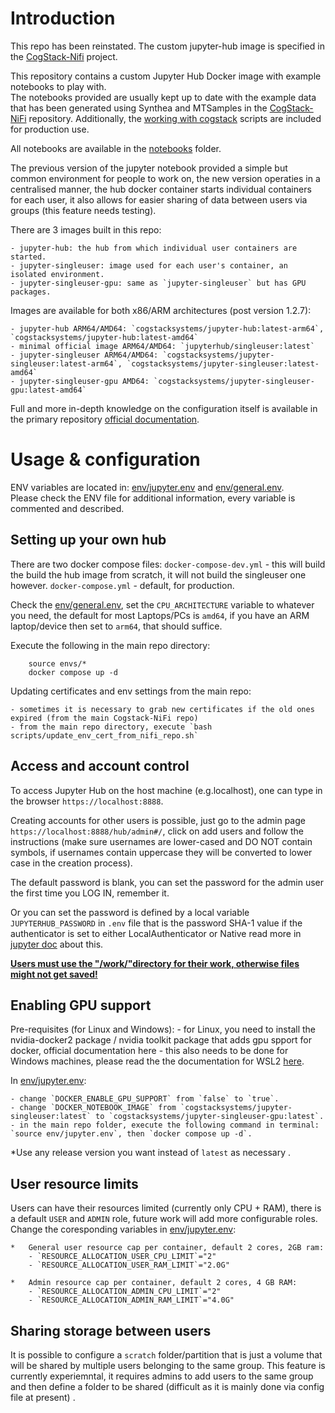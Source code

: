 # Introduction

This repo has been reinstated. The custom jupyter-hub image is specified in the [CogStack-Nifi](https://github.com/CogStack/CogStack-NiFi/tree/master/services/jupyter-hub) project.


This repository contains a custom Jupyter Hub Docker image with example notebooks to play with. \
The notebooks provided are usually kept up to date with the example data that has been generated using Synthea and MTSamples in the [CogStack-NiFi](https://github.com/cogstack/cogstack-nifi) repository. Additionally, the [working with cogstack](https://github.com/CogStack/working_with_cogstack) scripts are included for production use.

All notebooks are available in the [notebooks](./notebooks/) folder.

The previous version of the jupyter notebook provided a simple but common environment for people to work on, the new version operaties in a centralised manner, the hub docker container starts individual containers for each user, it also allows for easier sharing of data between users via groups (this feature needs testing).

There are 3 images built in this repo:

    - jupyter-hub: the hub from which individual user containers are started.
    - jupyter-singleuser: image used for each user's container, an isolated environment.
    - jupyter-singleuser-gpu: same as `jupyter-singleuser` but has GPU packages.

Images are available for both x86/ARM architectures (post version 1.2.7):

    - jupyter-hub ARM64/AMD64: `cogstacksystems/jupyter-hub:latest-arm64`, `cogstacksystems/jupyter-hub:latest-amd64`
    - minimal official image ARM64/AMD64: `jupyterhub/singleuser:latest`
    - jupyter-singleuser ARM64/AMD64: `cogstacksystems/jupyter-singleuser:latest-arm64`, `cogstacksystems/jupyter-singleuser:latest-amd64`
    - jupyter-singleuser-gpu AMD64: `cogstacksystems/jupyter-singleuser-gpu:latest-amd64`

Full and more in-depth knowledge on the configuration itself is available in the primary repository [official documentation](https://cogstack-nifi.readthedocs.io/en/latest/deploy/services.html#id12).

# Usage & configuration

ENV variables are located in: [env/jupyter.env](./env/jupyter.env) and [env/general.env](./env/general.env).\
Please check the ENV file for additional information, every variable is commented and described.

## Setting up your own hub

There are two docker compose files:
`docker-compose-dev.yml` - this will build the build the hub image from scratch, it will not build the singleuser one however.
`docker-compose.yml` - default, for production.

Check the [env/general.env](./env/general.env), set the `CPU_ARCHITECTURE` variable to whatever you need, the default for most Laptops/PCs is `amd64`, if you have an ARM laptop/device then set to `arm64`, that should suffice.

Execute the following in the main repo directory:
```
    source envs/*
    docker compose up -d
```

Updating certificates and env settings from the main repo:

    - sometimes it is necessary to grab new certificates if the old ones expired (from the main Cogstack-NiFi repo)
    - from the main repo directory, execute `bash scripts/update_env_cert_from_nifi_repo.sh`


## Access and account control
To access Jupyter Hub on the host machine (e.g.localhost), one can type in the browser `https://localhost:8888`.

Creating accounts for other users is possible, just go to the admin page `https://localhost:8888/hub/admin#/`, click on add users and follow the instructions (make sure usernames are lower-cased and DO NOT contain symbols, if usernames contain uppercase they will be converted to lower case in the creation process).

The default password is blank, you can set the password for the admin user the first time you LOG IN, remember it.

Or you can set the password is defined by a local variable `JUPYTERHUB_PASSWORD` in `.env` file that is the password SHA-1 value if the authenticator is set to either LocalAuthenticator or Native read more in [jupyter doc](https://jupyterhub.readthedocs.io/en/stable/api/auth.html?highlight#) about this.

<strong><u>Users must use the "/work/"directory for their work, otherwise files might not get saved!</u></strong>

## Enabling GPU support

Pre-requisites (for Linux and Windows): - for Linux, you need to install the nvidia-docker2 package / nvidia toolkit package that adds gpu spport for docker, official documentation here - this also needs to be done for Windows machines, please read the the documentation for WSL2 [here](https://docs.nvidia.com/cuda/wsl-user-guide/index.html).

In [env/jupyter.env](./env/jupyter.env):

    - change `DOCKER_ENABLE_GPU_SUPPORT` from `false` to `true`.
    - change `DOCKER_NOTEBOOK_IMAGE` from `cogstacksystems/jupyter-singleuser:latest` to `cogstacksystems/jupyter-singleuser-gpu:latest`.
    - in the main repo folder, execute the following command in terminal: `source env/jupyter.env`, then `docker compose up -d`.

*Use any release version you want instead of `latest` as necessary .

## User resource limits

Users can have their resources limited (currently only CPU + RAM), there is a default `USER` and `ADMIN` role, future work will add more configurable roles.\
Change the coresponding variables in [env/jupyter.env](./env/jupyter.env):

    *   General user resource cap per container, default 2 cores, 2GB ram:
        - `RESOURCE_ALLOCATION_USER_CPU_LIMIT`="2"
        - `RESOURCE_ALLOCATION_USER_RAM_LIMIT`="2.0G"

    *   Admin resource cap per container, default 2 cores, 4 GB RAM:
        - `RESOURCE_ALLOCATION_ADMIN_CPU_LIMIT`="2"
        - `RESOURCE_ALLOCATION_ADMIN_RAM_LIMIT`="4.0G"

## Sharing storage between users

It is possible to configure a `scratch` folder/partition that is just a volume that will be shared by multiple users belonging to the same group.
This feature is currently experiemntal, it requires admins to add users to the same group and then define a folder to be shared (difficult as it is mainly done via config file at present) .
